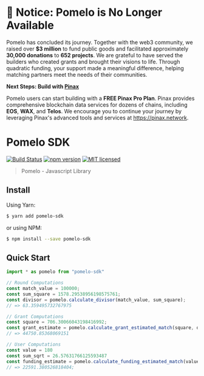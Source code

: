 # 🚧 Notice: Pomelo is No Longer Available

Pomelo has concluded its journey. Together with the web3 community, we raised over **$3 million** to fund public goods and facilitated approximately **30,000 donations** to **652 projects**. We are grateful to have served the builders who created grants and brought their visions to life. Through quadratic funding, your support made a meaningful difference, helping matching partners meet the needs of their communities.

**Next Steps: Build with [Pinax](https://pinax.network)**

Pomelo users can start building with a **FREE Pinax Pro Plan**. Pinax provides comprehensive blockchain data services for dozens of chains, including **EOS**, **WAX**, and **Telos**. We encourage you to continue your journey by leveraging Pinax's advanced tools and services at https://pinax.network.

# Pomelo SDK

[![Build Status](https://github.com/pomelo-io/pomelo-sdk/actions/workflows/test.yml/badge.svg)](https://github.com/pomelo-io/pomelo-sdk/actions/workflows/test.yml)
[![npm version](https://badge.fury.io/js/pomelo-sdk.svg)](https://badge.fury.io/js/pomelo-sdk)
[![MIT licensed](https://img.shields.io/badge/license-MIT-blue.svg)](https://raw.githubusercontent.com/pomelo-io/pomelo-sdk/master/LICENSE)

> Pomelo - Javascript Library

## Install

Using Yarn:

```bash
$ yarn add pomelo-sdk
```

or using NPM:

```bash
$ npm install --save pomelo-sdk
```

## Quick Start

```js
import * as pomelo from "pomelo-sdk"

// Round Computations
const match_value = 100000;
const sum_square = 1578.29538956198575761;
const divisor = pomelo.calculate_divisor(match_value, sum_square);
// => 63.359495732767975

// Grant Computations
const square = 706.30066043198416992;
const grant_estimate = pomelo.calculate_grant_estimated_match(square, divisor);
// => 44750.85368069151

// User Computations
const value = 180
const sum_sqrt = 26.57631766125593487
const funding_estimate = pomelo.calculate_funding_estimated_match(value, sum_sqrt, grant_estimate);
// => 22591.380526818404;
```
